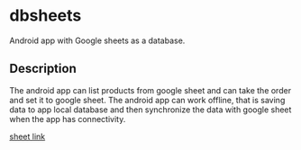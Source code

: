 # dbsheets

Android app with Google sheets as a database.


## Description

The android app can list products from google sheet and can take the order and set it to google sheet.
The android app can work offline, that is saving data to app local database and then synchronize the data with google sheet when the app has connectivity.

[sheet link](https://docs.google.com/spreadsheets/d/1jvQ3Trd0-ngp9jEQdHS-KBY5IeL9LO3vrFl9hzxTXUk/edit#gid=536610917)
